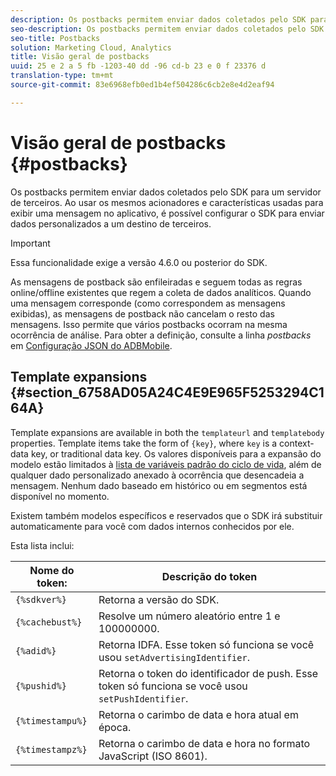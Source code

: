 ```yaml
---
description: Os postbacks permitem enviar dados coletados pelo SDK para um servidor de terceiros. Ao usar os mesmos acionadores e características usadas para exibir uma mensagem no aplicativo, é possível configurar o SDK para enviar dados personalizados a um destino de terceiros.
seo-description: Os postbacks permitem enviar dados coletados pelo SDK para um servidor de terceiros. Ao usar os mesmos acionadores e características usadas para exibir uma mensagem no aplicativo, é possível configurar o SDK para enviar dados personalizados a um destino de terceiros.
seo-title: Postbacks
solution: Marketing Cloud, Analytics
title: Visão geral de postbacks
uuid: 25 e 2 a 5 fb -1203-40 dd -96 cd-b 23 e 0 f 23376 d
translation-type: tm+mt
source-git-commit: 83e6968efb0ed1b4ef504286c6cb2e8e4d2eaf94

---
```



# Visão geral de postbacks {#postbacks}

Os postbacks permitem enviar dados coletados pelo SDK para um servidor de terceiros. Ao usar os mesmos acionadores e características usadas para exibir uma mensagem no aplicativo, é possível configurar o SDK para enviar dados personalizados a um destino de terceiros.

>[!IMPORTANT]
>
>Essa funcionalidade exige a versão 4.6.0 ou posterior do SDK.

As mensagens de postback são enfileiradas e seguem todas as regras online/offline existentes que regem a coleta de dados analíticos. Quando uma mensagem corresponde (como correspondem as mensagens exibidas), as mensagens de postback não cancelam o resto das mensagens. Isso permite que vários postbacks ocorram na mesma ocorrência de análise. Para obter a definição, consulte a linha *postbacks* em [Configuração JSON do ADBMobile](/help/ios/configuration/json-config/json-config.md).

## Template expansions {#section_6758AD05A24C4E9E965F5253294C164A}

Template expansions are available in both the `templateurl` and `templatebody` properties. Template items take the form of `{key}`, where `key` is a context-data key, or traditional data key. Os valores disponíveis para a expansão do modelo estão limitados à [lista de variáveis padrão do ciclo de vida](/help/ios/metrics.md), além de qualquer dado personalizado anexado à ocorrência que desencadeia a mensagem. Nenhum dado baseado em histórico ou em segmentos está disponível no momento.

Existem também modelos específicos e reservados que o SDK irá substituir automaticamente para você com dados internos conhecidos por ele.

Esta lista inclui:

| Nome do token: | Descrição do token |
|--- |--- |
| `{%sdkver%}` | Retorna a versão do SDK. |
| `{%cachebust%}` | Resolve um número aleatório entre 1 e 100000000. |
| `{%adid%}` | Retorna IDFA. Esse token só funciona se você usou `setAdvertisingIdentifier`. |
| `{%pushid%}` | Retorna o token do identificador de push. Esse token só funciona se você usou `setPushIdentifier`. |
| `{%timestampu%}` | Retorna o carimbo de data e hora atual em época. |
| `{%timestampz%}` | Retorna o carimbo de data e hora no formato JavaScript (ISO 8601). |
